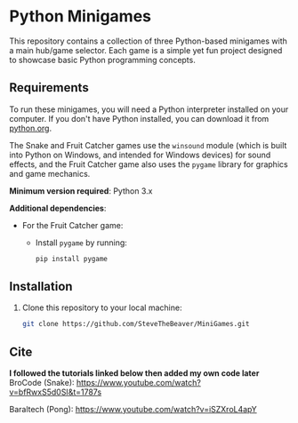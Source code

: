 # Python Minigames

This repository contains a collection of three Python-based minigames with a main hub/game selector. Each game is a simple yet fun project designed to showcase basic Python programming concepts.

## Requirements

To run these minigames, you will need a Python interpreter installed on your computer. If you don't have Python installed, you can download it from [python.org](https://www.python.org/downloads/).

The Snake and Fruit Catcher games use the `winsound` module (which is built into Python on Windows, and intended for Windows devices) for sound effects, and the Fruit Catcher game also uses the `pygame` library for graphics and game mechanics.

**Minimum version required**: Python 3.x

**Additional dependencies**:
- For the Fruit Catcher game:
  - Install `pygame` by running:

    ```bash
    pip install pygame
    ```

## Installation

1. Clone this repository to your local machine:

   ```bash
   git clone https://github.com/SteveTheBeaver/MiniGames.git
   

## Cite

**I followed the tutorials linked below then added my own code later**
BroCode (Snake): https://www.youtube.com/watch?v=bfRwxS5d0SI&t=1787s

Baraltech (Pong): https://www.youtube.com/watch?v=iSZXroL4apY
